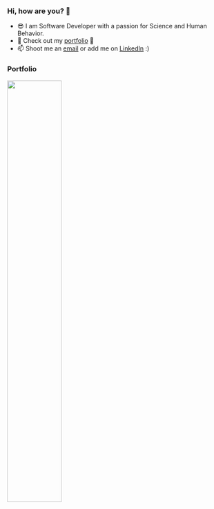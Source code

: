 
### Hi, how are you? 👋

- 😎 I am Software Developer with a passion for Science and Human Behavior.
- 📝 Check out my [portfolio](https://codemyjourney.netlify.app/) 📝
- 📫 Shoot me an [email](mailto:i.kutyepov@gmail.com) or add me on [LinkedIn](https://www.linkedin.com/in/stacykutyepov) :)
<h3>Portfolio</h3>
<a href="https://codemyjourney.netlify.app/" target="_blank"><img src="https://user-images.githubusercontent.com/62475313/95633713-453ca680-0a56-11eb-8f1b-32419185b882.png" width="50%"/></a>

